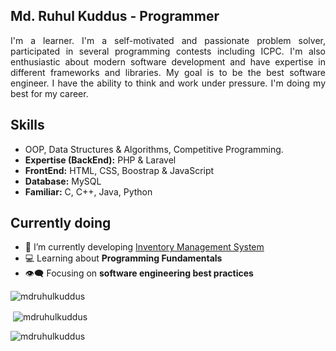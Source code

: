 <h2 align="left">Md. Ruhul Kuddus - Programmer</h2>
<p align="justify">I'm a learner. I'm a self-motivated and passionate problem solver, participated in several programming contests including ICPC. I'm also enthusiastic about modern software development and have expertise in different frameworks and libraries. My goal is to be the best software engineer. I have the ability to think and work under pressure. I'm doing my best for my career.</p>

## Skills
- OOP, Data Structures & Algorithms, Competitive Programming.
- **Expertise (BackEnd):** PHP & Laravel
- **FrontEnd:** HTML, CSS, Boostrap & JavaScript
- **Database:** MySQL
- **Familiar:** C, C++, Java, Python 

## Currently doing
- 💬 I’m currently developing [Inventory Management System]([[https://github.com/mdruhulkuddus/EbookShare](https://github.com/mdruhulkuddus/Inventory-Management-System-POS)](https://github.com/mdruhulkuddus/Inventory-Management-System-POS))
- 💻 Learning about **Programming Fundamentals**
- 👁‍🗨 Focusing on **software engineering best practices**
<p align="left"> <img src="https://komarev.com/ghpvc/?username=mdruhulkuddus&label=Profile%20views&color=0e75b6&style=flat" alt="mdruhulkuddus" /> </p>

<p>&nbsp;<img align="center" src="https://github-readme-stats.vercel.app/api?username=mdruhulkuddus&show_icons=true&locale=en" alt="mdruhulkuddus" /></p>
<p><img align="center" src="https://github-readme-streak-stats.herokuapp.com/?user=mdruhulkuddus&" alt="mdruhulkuddus" /></p>
